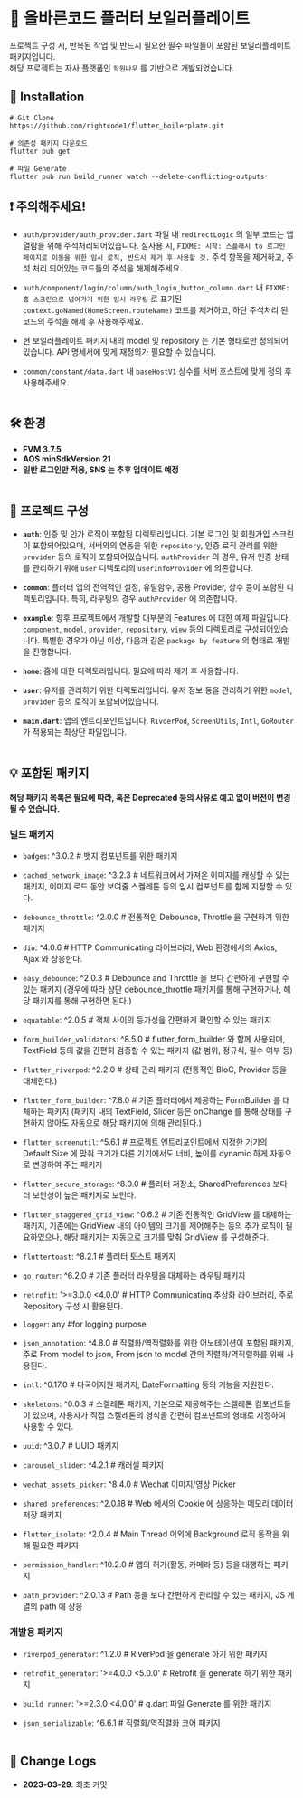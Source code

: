 # 📱 올바른코드 플러터 보일러플레이트

프로젝트 구성 시, 반복된 작업 및 반드시 필요한 필수 파일들이 포함된 보일러플레이트 패키지입니다.
<br/>
해당 프로젝트는 자사 플랫폼인 `학원나우` 를 기반으로 개발되었습니다.

## 💽 Installation
```
# Git Clone
https://github.com/rightcode1/flutter_boilerplate.git
```

```
# 의존성 패키지 다운로드
flutter pub get
```

```
# 파일 Generate
flutter pub run build_runner watch --delete-conflicting-outputs
```

## ❗️ 주의해주세요!
- `auth/provider/auth_provider.dart` 파일 내 `redirectLogic` 의 일부 코드는 앱 열람을 위해 주석처리되어있습니다. 실사용 시, `FIXME: 시작: 스플래시 to 로그인 페이지로 이동을 위한 임시 로직, 반드시 제거 후 사용할 것.` 주석 항목을 제거하고, 주석 처리 되어있는 코드들의 주석을 해제해주세요.

- `auth/component/login/column/auth_login_button_column.dart` 내 `FIXME: 홈 스크린으로 넘어가기 위한 임시 라우팅` 로 표기된 `context.goNamed(HomeScreen.routeName)` 코드를 제거하고, 하단 주석처리 된 코드의 주석을 해제 후 사용해주세요.

- 현 보일러플레이트 패키지 내의 model 및 repository 는 기본 형태로만 정의되어있습니다. API 명세서에 맞게 재정의가 필요할 수 있습니다.

- `common/constant/data.dart` 내 `baseHostV1` 상수를 서버 호스트에 맞게 정의 후 사용해주세요.
<br/><br/>
## 🛠️ 환경
- **FVM 3.7.5**
- **AOS minSdkVersion 21**
- **일반 로그인만 적용, SNS 는 추후 업데이트 예정**
<br/><br/>
## 📂 프로젝트 구성
- **`auth`**: 인증 및 인가 로직이 포함된 디렉토리입니다. 기본 로그인 및 회원가입 스크린이 포함되어있으며, 서버와의 연동을 위한 `repository`, 인증 로직 관리를 위한 `provider` 등의 로직이 포함되어있습니다. `authProvider` 의 경우, 유저 인증 상태를 관리하기 위해 `user` 디렉토리의 `userInfoProvider` 에 의존합니다.

- **`common`**: 플러터 앱의 전역적인 설정, 유틸함수, 공용 Provider, 상수 등이 포함된 디렉토리입니다. 특히, 라우팅의 경우 `authProvider` 에 의존합니다.
- **`example`**: 향후 프로젝트에서 개발할 대부분의 Features 에 대한 예제 파일입니다. `component`, `model`, `provider`, `repository`, `view` 등의 디렉토리로 구성되어있습니다. 특별한 경우가 아닌 이상, 다음과 같은 `package by feature` 의 형태로 개발을 진행합니다.
- **`home`**: 홈에 대한 디렉토리입니다. 필요에 따라 제거 후 사용합니다.
- **`user`**: 유저를 관리하기 위한 디렉토리입니다. 유저 정보 등을 관리하기 위한 `model`, `provider` 등의 로직이 포함되어있습니다.
- **`main.dart`**: 앱의 엔트리포인트입니다. `RivderPod`, `ScreenUtils`, `Intl`, `GoRouter` 가 적용되는 최상단 파일입니다.
<br/><br/>
## 💡 포함된 패키지
#### 해당 패키지 목록은 필요에 따라, 혹은 Deprecated 등의 사유로 예고 없이 버전이 변경될 수 있습니다.
### 빌드 패키지

- `badges`: ^3.0.2 # 뱃지 컴포넌트를 위한 패키지

- `cached_network_image`: ^3.2.3 # 네트워크에서 가져온 이미지를 캐싱할 수 있는 패키지, 이미지 로드 동안 보여줄 스켈레톤 등의 임시 컴포넌트를 함께 지정할 수 있다.
- `debounce_throttle`: ^2.0.0 # 전통적인 Debounce, Throttle 을 구현하기 위한 패키지
- `dio`: ^4.0.6 # HTTP Communicating 라이브러리, Web 환경에서의 Axios, Ajax 와 상응한다.
- `easy_debounce`: ^2.0.3 # Debounce and Throttle 을 보다 간편하게 구현할 수 있는 패키지 (경우에 따라 상단 debounce_throttle 패키지를 통해 구현하거나, 해당 패키지를 통해 구현하면 된다.)
- `equatable`: ^2.0.5 # 객체 사이의 등가성을 간편하게 확인할 수 있는 패키지
- `form_builder_validators`: ^8.5.0 # flutter_form_builder 와 함께 사용되며, TextField 등의 값을 간편히 검증할 수 있는 패키지 (값 범위, 정규식, 필수 여부 등)
- `flutter_riverpod`: ^2.2.0 # 상태 관리 패키지 (전통적인 BloC, Provider 등을 대체한다.)
- `flutter_form_builder`: ^7.8.0 # 기존 플러터에서 제공하는 FormBuilder 를 대체하는 패키지 (패키지 내의 TextField, Slider 등은 onChange 를 통해 상태를 구현하지 않아도 자동으로 해당 패키지에 의해 관리된다.)
- `flutter_screenutil`: ^5.6.1 # 프로젝트 엔트리포인트에서 지정한 기기의 Default Size 에 맞춰 크기가 다른 기기에서도 너비, 높이를 dynamic 하게 자동으로 변경하여 주는 패키지
- `flutter_secure_storage`: ^8.0.0 # 플러터 저장소, SharedPreferences 보다 더 보안성이 높은 패키지로 보인다.
- `flutter_staggered_grid_view`: ^0.6.2 # 기존 전통적인 GridView 를 대체하는 패키지, 기존에는 GridView 내의 아이템의 크기를 제어해주는 등의 추가 로직이 필요하였으나, 해당 패키지는 자동으로 크기를 맞춰 GridView 를 구성해준다.
- `fluttertoast`: ^8.2.1 # 플러터 토스트 패키지
- `go_router`: ^6.2.0 # 기존 플러터 라우팅을 대체하는 라우팅 패키지
- `retrofit`: '>=3.0.0 <4.0.0' # HTTP Communicating 추상화 라이브러리, 주로 Repository 구성 시 활용된다.
- `logger`: any  #for logging purpose
- `json_annotation`: ^4.8.0 # 직렬화/역직렬화를 위한 어노테이션이 포함된 패키지, 주로 From model to json, From json to model 간의 직렬화/역직렬화를 위해 사용된다.
- `intl`: ^0.17.0 # 다국어지원 패키지, DateFormatting 등의 기능을 지원한다.
- `skeletons`: ^0.0.3 # 스켈레톤 패키지, 기본으로 제공해주는 스켈레톤 컴포넌트들이 있으며, 사용자가 직접 스켈레톤의 형식을 간편히 컴포넌트의 형태로 지정하여 사용할 수 있다.
- `uuid`: ^3.0.7 # UUID 패키지
- `carousel_slider`: ^4.2.1 # 캐러셀 패키지
- `wechat_assets_picker`: ^8.4.0 # Wechat 이미지/영상 Picker
- `shared_preferences`: ^2.0.18 # Web 에서의 Cookie 에 상응하는 메모리 데이터 저장 패키지
- `flutter_isolate`: ^2.0.4 # Main Thread 이외에 Background 로직 동작을 위해 필요한 패키지
- `permission_handler`: ^10.2.0 # 앱의 허가(활동, 카메라 등) 등을 대행하는 패키지
- `path_provider`: ^2.0.13 # Path 등을 보다 간편하게 관리할 수 있는 패키지, JS 계열의 path 에 상응

### 개발용 패키지
- `riverpod_generator`: ^1.2.0 # RiverPod 을 generate 하기 위한 패키지

- `retrofit_generator`: '>=4.0.0 <5.0.0' # Retrofit 을 generate 하기 위한 패키지
- `build_runner`: '>=2.3.0 <4.0.0' # g.dart 파일 Generate 를 위한 패키지
- `json_serializable`: ^6.6.1 # 직렬화/역직렬화 코어 패키지
<br/><br/>
## 📃 Change Logs
- **2023-03-29**: 최초 커밋
